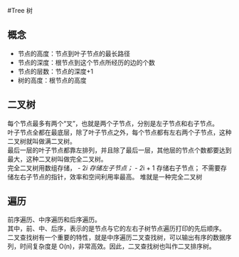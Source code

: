 #Tree
树  
## 概念
* 节点的高度：节点到叶子节点的最长路径  
* 节点的深度：根节点到这个节点所经历的边的个数  
* 节点的层数：节点的深度+1  
* 树的高度：根节点的高度  

## 二叉树
每个节点最多有两个“叉”，也就是两个子节点，分别是左子节点和右子节点。  
叶子节点全都在最底层，除了叶子节点之外，每个节点都有左右两个子节点，这种二叉树就叫做满二叉树。  
最后一层的叶子节点都靠左排列，并且除了最后一层，其他层的节点个数都要达到最大，这种二叉树叫做完全二叉树。  
完全二叉树用数组存储， - 2*i 存储左子节点； - 2*i + 1 存储右子节点； 不需要存储左右子节点的指针，效率和空间利用率最高。 堆就是一种完全二叉树  

## 遍历
前序遍历、中序遍历和后序遍历。  
其中，前、中、后序，表示的是节点与它的左右子树节点遍历打印的先后顺序。  
二叉查找树有一个重要的特性，就是中序遍历二叉查找树，可以输出有序的数据序列，时间复杂度是 O(n)，非常高效。因此，二叉查找树也叫作二叉排序树。